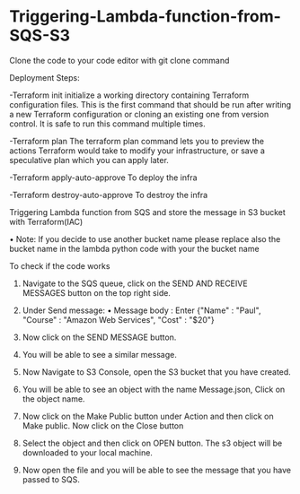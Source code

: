 # Triggering-Lambda-function-from-SQS-S3

Clone the code to your code editor with git clone command

Deployment Steps:

-Terraform init
initialize a working directory containing Terraform configuration files. This is the first command that should be run after writing a new Terraform configuration or cloning an existing one from version control. It is safe to run this command multiple times.

-Terraform plan
The terraform plan command lets you to preview the actions Terraform would take to modify your infrastructure, or save a speculative plan which you can apply later.

-Terraform apply-auto-approve 
To deploy the infra

-Terraform destroy-auto-approve
To destroy the infra


Triggering Lambda function from SQS and store the message in S3 bucket with Terraform(IAC)

•	Note: If you decide to use another bucket name please replace also the bucket name in the lambda python code with your the bucket name

To check if the code works

1.	Navigate to the SQS queue, click on the SEND AND RECEIVE MESSAGES button on the top right side.
2.	Under Send message:
•	Message body : Enter {"Name" : "Paul", "Course" : "Amazon Web Services", "Cost" : "$20"}
3.	Now click on the SEND MESSAGE button.
4.	You will be able to see a similar message.
           
5.	Now Navigate to S3 Console, open the S3 bucket that you have created.
6.	You will be able to see an object with the name Message.json, Click on the object name.
7.	Now click on the Make Public button under Action and then click on Make public. Now click on the Close button 

7.	Select the object and then click on OPEN  button. The s3 object will be downloaded to your local machine.
8.	Now open the file and you will be able to see the message that you have passed to SQS.
           

 
